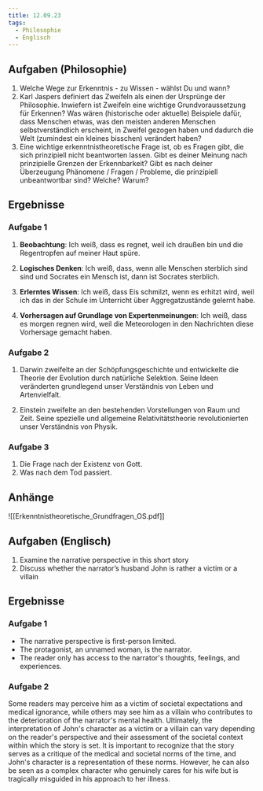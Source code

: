 ```yaml
---
title: 12.09.23
tags:
  - Philosophie
  - Englisch
---
```


## Aufgaben (Philosophie)

1. Welche Wege zur Erkenntnis - zu Wissen - wählst Du und wann?
2. Karl Jaspers definiert das Zweifeln als einen der Ursprünge der Philosophie. Inwiefern ist Zweifeln eine wichtige Grundvoraussetzung für Erkennen? Was wären (historische oder aktuelle) Beispiele dafür, dass Menschen etwas, was den meisten anderen Menschen selbstverständlich erscheint, in Zweifel gezogen haben und dadurch die Welt (zumindest ein kleines bisschen) verändert haben?
3. Eine wichtige erkenntnistheoretische Frage ist, ob es Fragen gibt, die sich prinzipiell nicht beantworten lassen. Gibt es deiner Meinung nach prinzipielle Grenzen der Erkennbarkeit? Gibt es nach deiner Überzeugung Phänomene / Fragen / Probleme, die prinzipiell unbeantwortbar sind? Welche? Warum?

## Ergebnisse

### Aufgabe 1

1. **Beobachtung**: Ich weiß, dass es regnet, weil ich draußen bin und die Regentropfen auf meiner Haut spüre.
    
2. **Logisches Denken**: Ich weiß, dass, wenn alle Menschen sterblich sind sind und Socrates ein Mensch ist, dann ist Socrates sterblich.
    
3. **Erlerntes Wissen**: Ich weiß, dass Eis schmilzt, wenn es erhitzt wird, weil ich das in der Schule im Unterricht über Aggregatzustände gelernt habe.
    
4. **Vorhersagen auf Grundlage von Expertenmeinungen**: Ich weiß, dass es morgen regnen wird, weil die Meteorologen in den Nachrichten diese Vorhersage gemacht haben.

### Aufgabe 2

1. Darwin zweifelte an der Schöpfungsgeschichte und entwickelte die Theorie der Evolution durch natürliche Selektion. Seine Ideen veränderten grundlegend unser Verständnis von Leben und Artenvielfalt.
	
2. Einstein zweifelte an den bestehenden Vorstellungen von Raum und Zeit. Seine spezielle und allgemeine Relativitätstheorie revolutionierten unser Verständnis von Physik.

### Aufgabe 3

1. Die Frage nach der Existenz von Gott.
2. Was nach dem Tod passiert.

## Anhänge

![[Erkenntnistheoretische_Grundfragen_OS.pdf]]

## Aufgaben (Englisch)

1. Examine the narrative perspective in this short story
2. Discuss whether the narrator’s husband John is rather a victim or a villain

## Ergebnisse

### Aufgabe 1

- The narrative perspective is first-person limited.
- The protagonist, an unnamed woman, is the narrator.
- The reader only has access to the narrator's thoughts, feelings, and experiences.

### Aufgabe 2

Some readers may perceive him as a victim of societal expectations and medical ignorance, while others may see him as a villain who contributes to the deterioration of the narrator's mental health. Ultimately, the interpretation of John's character as a victim or a villain can vary depending on the reader's perspective and their assessment of the societal context within which the story is set. It is important to recognize that the story serves as a critique of the medical and societal norms of the time, and John's character is a representation of these norms. However, he can also be seen as a complex character who genuinely cares for his wife but is tragically misguided in his approach to her illness.
